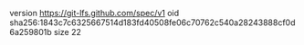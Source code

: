 version https://git-lfs.github.com/spec/v1
oid sha256:1843c7c6325667514d183fd40508fe06c70762c540a28243888cf0d6a259801b
size 22
